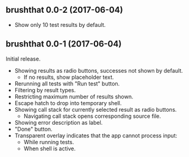 ## brushthat 0.0-2 (2017-06-04)

- Show only 10 test results by default.


## brushthat 0.0-1 (2017-06-04)

Initial release.

- Showing results as radio buttons, successes not shown by default.
    - If no results, show placeholder text.
- Rerunning all tests with "Run test" button.
- Filtering by result types.
- Restricting maximum number of results shown.
- Escape hatch to drop into temporary shell.
- Showing call stack for currently selected result as radio buttons.
    - Navigating call stack opens corresponding source file.
- Showing error description as label.
- "Done" button.
- Transparent overlay indicates that the app cannot process input:
    - While running tests.
    - When shell is active.
